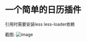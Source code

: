 #  一个简单的日历插件



引用时需要安装less less-loader依赖


截图:
![image](https://github.com/liujiaang/calendar/edit/master/img/view.png)
